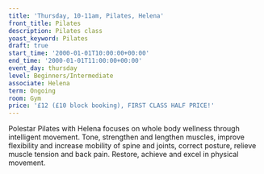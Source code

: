 ```yaml
---
title: 'Thursday, 10-11am, Pilates, Helena'
front_title: Pilates
description: Pilates class
yoast_keyword: Pilates
draft: true
start_time: '2000-01-01T10:00:00+00:00'
end_time: '2000-01-01T11:00:00+00:00'
event_day: thursday
level: Beginners/Intermediate
associate: Helena
term: Ongoing
room: Gym
price: '£12 (£10 block booking), FIRST CLASS HALF PRICE!'
---
```

Polestar Pilates with Helena focuses on whole body wellness through intelligent movement.  Tone, strengthen and lengthen muscles, improve flexibility and increase mobility of spine and joints, correct posture, relieve muscle tension and back pain. Restore, achieve and excel in physical movement.
